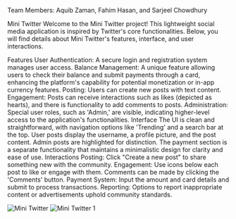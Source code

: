 Team Members: Aquib Zaman, Fahim Hasan, and Sarjeel Chowdhury

Mini Twitter
Welcome to the Mini Twitter project! This lightweight social media application is inspired by Twitter's core functionalities. Below, you will find details about Mini Twitter's features, interface, and user interactions.

Features
User Authentication: A secure login and registration system manages user access.
Balance Management: A unique feature allowing users to check their balance and submit payments through a card, enhancing the platform's capability for potential monetization or in-app currency features.
Posting: Users can create new posts with text content.
Engagement: Posts can receive interactions such as likes (depicted as hearts), and there is functionality to add comments to posts.
Administration: Special user roles, such as 'Admin,' are visible, indicating higher-level access to the application's functionalities.
Interface
The UI is clean and straightforward, with navigation options like 'Trending' and a search bar at the top.
User posts display the username, a profile picture, and the post content. Admin posts are highlighted for distinction.
The payment section is a separate functionality that maintains a minimalistic design for clarity and ease of use.
Interactions
Posting: Click "Create a new post" to share something new with the community.
Engagement: Use icons below each post to like or engage with them. Comments can be made by clicking the 'Comments' button.
Payment System: Input the amount and card details and submit to process transactions.
Reporting: Options to report inappropriate content or advertisements uphold community standards.

![Mini Twitter](https://github.com/aquibzaman1999/CSC_322_TeamG/assets/124324132/9afb403f-094d-47c3-bc8b-2821c12eee05)
![Mini Twitter 1](https://github.com/aquibzaman1999/CSC_322_TeamG/assets/124324132/e59692d1-ddcc-4563-a9b7-cf22af1ab5fc)
